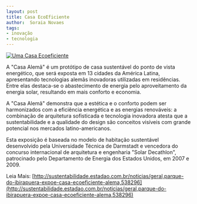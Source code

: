 ```yaml
---
layout: post
title: Casa EcoEficiente
author:  Soraia Novaes
tags:
- inovação
- tecnologia
---
```


[![Uma Casa Ecoeficiente](https://farm6.staticflickr.com/5137/5503597404_c5df6eb2d9.jpg)](https://www.flickr.com/photos/designregional/albums/72157626209840194)

A "Casa Alemã" é um protótipo de casa sustentável do ponto de vista energético, que será exposta em 13 cidades da América Latina, apresentando tecnologias alemãs inovadoras utilizadas em residências. Entre elas destaca-se o abastecimento de energia pelo aproveitamento da energia solar, resultando em mais conforto e economia.

A "Casa Alemã" demonstra que a estética e o conforto podem ser harmonizados com a eficiência energética e as energias renováveis: a combinação de arquitetura sofisticada e tecnologia inovadora atesta que a sustentabilidade e a qualidade do design são conceitos visíveis com grande potencial nos mercados latino-americanos.

Esta exposição é baseada no modelo de habitação sustentável desenvolvido pela Universidade Técnica de Darmstadt e vencedora do concurso internacional de arquitetura e engenharia "Solar Decathlon", patrocinado pelo Departamento de Energia dos Estados Unidos, em 2007 e 2009.

Leia Mais:
[http://sustentabilidade.estadao.com.br/noticias/geral,parque-do-ibirapuera-expoe-casa-ecoeficiente-alema,538296](http://sustentabilidade.estadao.com.br/noticias/geral,parque-do-ibirapuera-expoe-casa-ecoeficiente-alema,538296)
